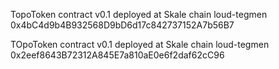 
TopoToken contract v0.1 deployed at Skale chain loud-tegmen
0x4bC4d9b4B932568D9bD6d17c842737152A7b56B7

TOpoToken contract v0.1 deployed at Skale chain loud-tegmen
0x2eef8643B72312A845E7a810aE0e6f2daf62cC96
